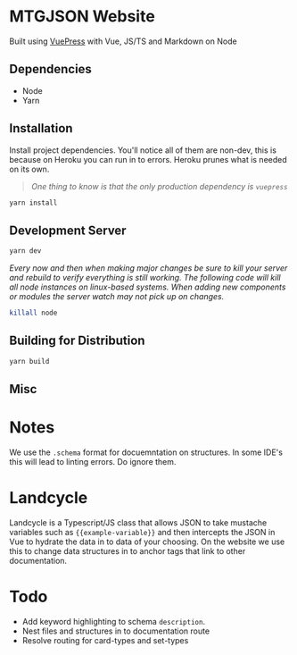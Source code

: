 # MTGJSON Website

Built using [VuePress](https://vuepress.vuejs.org/) with Vue, JS/TS and Markdown on Node

## Dependencies
- Node
- Yarn

## Installation

Install project dependencies. You'll notice all of them are non-dev, this is because on Heroku you can run in to errors. Heroku prunes what is needed on its own.

> _One thing to know is that the only production dependency is `vuepress`_

```sh
yarn install
```

## Development Server

```sh
yarn dev
```


_Every now and then when making major changes be sure to kill your server and rebuild to verify everything is still working. The following code will kill all node instances on linux-based systems. When adding new components or modules the server watch may not pick up on changes._

```sh
killall node
```

## Building for Distribution

```sh
yarn build
```

## Misc

# Notes

We use the `.schema` format for docuemntation on structures. In some IDE's this will lead to linting errors. Do ignore them.

# Landcycle

Landcycle is a Typescript/JS class that allows JSON to take mustache variables such as `{{example-variable}}` and then intercepts the JSON in Vue to hydrate the data in to data of your choosing. On the website we use this to change data structures in to anchor tags that link to other documentation.

# Todo

- Add keyword highlighting to schema `description`.
- Nest files and structures in to documentation route
- Resolve routing for card-types and set-types